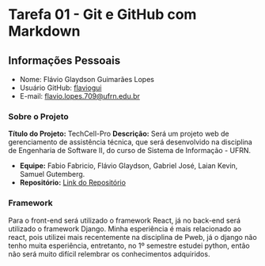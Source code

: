 # Tarefa 01 - Git e GitHub com Markdown

## Informações Pessoais
- Nome: Flávio Glaydson Guimarães Lopes
- Usuário GitHub: [flaviogui](https://github.com/flaviogui)
- E-mail: <flavio.lopes.709@ufrn.edu.br>


### Sobre o Projeto

**Título do Projeto:** TechCell-Pro
**Descrição:** Será um projeto web de gerenciamento de assistência técnica, que será desenvolvido na disciplina de Engenharia de Software II, do curso de Sistema de Informação - UFRN. 
- **Equipe:** Fabio Fabricio, Flávio Glaydson, Gabriel José, Laian Kevin, Samuel Gutemberg.
- **Repositório:** [Link do Repositório](https://github.com/flaviogui/TechCell-Pro)


### Framework
Para o front-end será utilizado o framework React, já no back-end será utilizado o framework Django.
Minha esperiência é mais relacionado ao react, pois utilizei mais recentemente na disciplina de Pweb, já o django não tenho muita esperiência, entretanto, no 1º semestre estudei python, então não será muito difícil relembrar os conhecimentos adquiridos. 